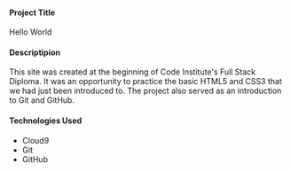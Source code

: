 #### Project Title
Hello World

#### Descriptipion
This site was created at the beginning of Code Institute's Full Stack Diploma. 
It was an opportunity to practice the basic HTML5 and CSS3 that we had just
been introduced to. The project also served as an introduction to Git and 
GitHub. 

#### Technologies Used
- Cloud9
- Git
- GitHub




